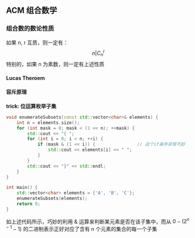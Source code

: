 ## ACM 组合数学



### 组合数的数论性质

如果 n, r 互质，则一定有：
$$
n | C_n^r
$$
特别的，如果 n 为素数，则一定有上述性质



#### Lucas Theroem



#### 容斥原理

**trick: 位运算枚举子集**

```c++
void enumerateSubsets(const std::vector<char>& elements) {
    int n = elements.size();
    for (int mask = 0; mask < (1 << n); ++mask) {
        std::cout << "{ ";
        for (int i = 0; i < n; ++i) {
            if (mask & (1 << i)) {                // 这个if条件非常巧妙
                std::cout << elements[i] << " ";
            }
        }
        std::cout << "}" << std::endl;
    }
}

int main() {
    std::vector<char> elements = {'A', 'B', 'C'};
    enumerateSubsets(elements);
    return 0;
}
```

如上述代码所示，巧妙的利用 & 运算来判断某元素是否在该子集中，而从 $0 - (2^{n-1} - 1)$ 的二进制表示正好对应了含有 n 个元素的集合的每一个子集

